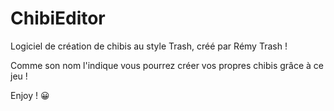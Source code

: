 # ChibiEditor
Logiciel de création de chibis au style Trash, créé par Rémy Trash !

Comme son nom l'indique vous pourrez créer vos propres chibis grâce à ce jeu !

Enjoy ! :grinning:
